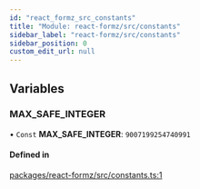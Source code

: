 ```yaml
---
id: "react_formz_src_constants"
title: "Module: react-formz/src/constants"
sidebar_label: "react-formz/src/constants"
sidebar_position: 0
custom_edit_url: null
---
```


## Variables

### MAX\_SAFE\_INTEGER

• `Const` **MAX\_SAFE\_INTEGER**: ``9007199254740991``

#### Defined in

[packages/react-formz/src/constants.ts:1](https://github.com/ZerryStack/react-formz/blob/main/packages/react-formz/src/constants.ts#L1)
